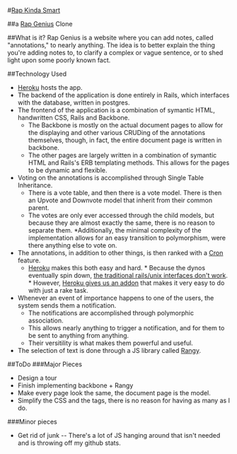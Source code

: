 #[Rap Kinda Smart][rkc]

##a [Rap Genius][rg] Clone

[rg]: http://www.rapgenius.com
[rkc]: http://www.rapkindasmart.com

##What is it?
Rap Genius is a website where you can add notes, called "annotations," to nearly anything. The idea is to better explain the thing you're adding notes to, to clarify a complex or vague sentence, or to shed light upon some poorly known fact.

##Technology Used
* [Heroku][heroku] hosts the app.
* The backend of the application is done entirely in Rails, which interfaces with the database, written in postgres.
* The frontend of the application is a combination of symantic HTML, handwritten CSS, Rails and Backbone. 
	* The Backbone is mostly on the actual document pages to allow for the displaying and other various CRUDing of the annotations themselves, though, in fact, the entire document page is written in backbone.
	* The other pages are largely written in a combination of symantic HTML and Rails's ERB templating methods. This allows for the pages to be dynamic and flexible.
* Voting on the annotations is accomplished through Single Table Inheritance. 
	* There is a vote table, and then there is a vote model. There is then an Upvote and Downvote model that inherit from their common parent. 
	* The votes are only ever accessed through the child models, but because they are almost exactly the same, there is no reason to separate them. 
	*Additionally, the minimal complexity of the implementation allows for an easy transition to polymorphism, were there anything else to vote on.
* The annotations, in addition to other things, is then ranked with a [Cron][cron] feature.
	* [Heroku][heroku] makes this both easy and hard.
			* Because the dynos eventually spin down, [the traditional rails/unix interfaces don't work][soheroku].
			* However, [Heroku gives us an addon][scheduler] that makes it very easy to do with just a rake task.
* Whenever an event of importance happens to one of the users, the system sends them a notification. 
	* The notifications are accomplished through polymorphic association.
	* This allows nearly anything to trigger a notification, and for them to be sent to anything from anything.
	* Their versitility is what makes them powerful and useful.
* The selection of text is done through a JS library called [Rangy][rangy].

[cron]: http://en.wikipedia.org/wiki/Cron
[rangy]: https://code.google.com/p/rangy/
[heroku]: http://www.heroku.com
[scheduler]: https://devcenter.heroku.com/articles/scheduler
[soheroku]: http://stackoverflow.com/questions/8619754/whenever-gem-running-cron-jobs-on-heroku



##ToDo
###Major Pieces

* Design a tour
* Finish implementing backbone + Rangy
* Make every page look the same, the document page is the model.
* Simplify the CSS and the tags, there is no reason for having as many as I do.


###Minor pieces
* Get rid of junk -- There's a lot of JS hanging around that isn't needed and is throwing off my github stats.